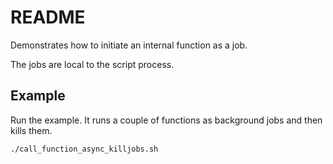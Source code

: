 # README
Demonstrates how to initiate an internal function as a job.

The jobs are local to the script process.

## Example
Run the example.  It runs a couple of functions as background jobs and then kills them.  
```sh
./call_function_async_killjobs.sh                           
```


